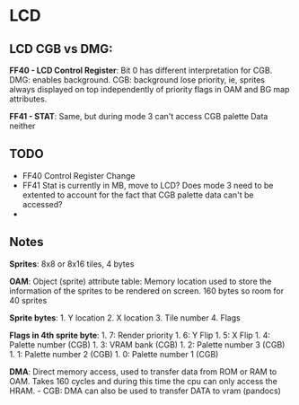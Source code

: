 # LCD 

## LCD CGB vs DMG:
**FF40 - LCD Control Register**:
    Bit 0 has different interpretation for CGB. DMG: enables background. CGB: background lose priority, ie, sprites always displayed on top independently of priority flags in OAM and BG map attributes.

**FF41 - STAT**:
    Same, but during mode 3 can't access CGB palette Data neither


## TODO
-   FF40 Control Register Change
-   FF41 Stat is currently in MB, move to LCD? Does mode 3 need to be extented to account for the      fact that CGB palette data can't be accessed?
-   

## Notes
**Sprites**: 8x8 or 8x16 tiles, 4 bytes

**OAM**: Object (sprite) attribute table: Memory location used to store the information of the sprites to be rendered on screen. 160 bytes so room for 40 sprites

**Sprite bytes**:
    1. Y location
    2. X location
    3. Tile number
    4. Flags

**Flags in 4th sprite byte**:
    1. 7: Render priority
    1. 6: Y Flip
    1. 5: X Flip
    1. 4: Palette number (CGB)
    1. 3: VRAM bank (CGB)
    1. 2: Palette number 3 (CGB)
    1. 1: Palette number 2 (CGB)
    1. 0: Palette number 1 (CGB)

**DMA**: Direct memory access, used to transfer data from ROM or RAM to OAM. Takes 160 cycles and during this time the cpu can only access the HRAM. 
    - CGB: DMA can also be used to transfer DATA to vram (pandocs)


